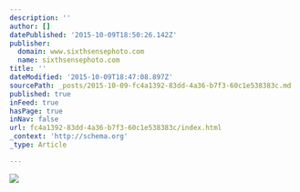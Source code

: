```yaml
---
description: ''
author: []
datePublished: '2015-10-09T18:50:26.142Z'
publisher:
  domain: www.sixthsensephoto.com
  name: sixthsensephoto.com
title: ''
dateModified: '2015-10-09T18:47:08.897Z'
sourcePath: _posts/2015-10-09-fc4a1392-83dd-4a36-b7f3-60c1e538383c.md
published: true
inFeed: true
hasPage: true
inNav: false
url: fc4a1392-83dd-4a36-b7f3-60c1e538383c/index.html
_context: 'http://schema.org'
_type: Article

---
```

![](http://www.sixthsensephoto.com/photos/i-Rsdv6Zz/0/X2/i-Rsdv6Zz-X2.jpg)